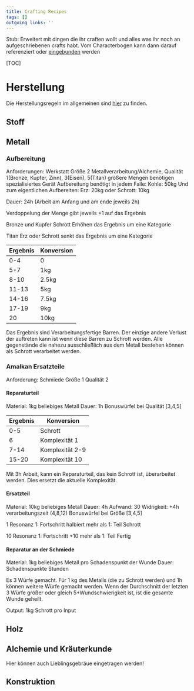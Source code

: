 ```yaml
---
title: Crafting Recipes  
tags: []
outgoing links: ''  
---
```

Stub: 
Erweitert mit dingen die ihr craften wollt und alles was ihr noch an aufgeschriebenen crafts habt. Vom Characterbogen kann dann darauf referenziert oder [eingebunden](conventions) werden

[TOC]

# Herstellung
Die Herstellungsregeln im allgemeinen sind [hier](artificing) zu finden.

## Stoff

## Metall

### Aufbereitung
Anforderungen:
Werkstatt Größe 2 Metallverarbeitung/Alchemie, Qualität 1(Bronze, Kupfer, Zinn), 3(Eisen), 5(Titan)
größere Mengen benötigen spezialisiertes Gerät
Aufbereitung benötigt in jedem Falle:
Kohle: 50kg
Und zum eigentlichen Aufbereiten:
Erz: 20kg
oder
Schrott: 10kg

Dauer: 24h (Arbeit am Anfang und am ende jeweils 2h)

Verdoppelung der Menge gibt jeweils +1 auf das Ergebnis

Bronze und Kupfer Schrott Erhöhen das Ergebnis um eine Kategorie

Titan Erz oder Schrott senkt das Ergebnis um eine Kategorie

|Ergebnis | Konversion |
|-|-|
|0-4|0|
|5-7|1kg|
|8-10|2.5kg|
|11-13|5kg|
|14-16|7.5kg|
|17-19|9kg|
|20|10kg|

Das Ergebnis sind Verarbeitungsfertige Barren. Der einzige andere Verlust der auftreten kann ist wenn diese Barren zu Schrott werden. Alle gegenstände die nahezu ausschließlich aus dem Metall bestehen können als Schrott verarbeitet werden. 

### Amalkan Ersatzteile
Anforderung: Schmiede Größe 1 Qualität 2


#### Reparaturteil
Material: 1kg beliebiges Metall 
Dauer: 1h
Bonuswürfel bei Qualität [3,4,5]

|Ergebnis | Konversion |
|-|-|
|0-5|Schrott|
|6|Komplexität 1|
|7-14| Komplexität 2-9|
|15-20|Komplexität 10|

Mit 3h Arbeit, kann ein Reparaturteil, das kein Schrott ist, überarbeitet werden. Dies ersetzt die aktuelle Komplexität.

#### Ersatzteil
Material: 10kg beliebiges Metall
Dauer: 4h
Aufwand: 30
Widrigkeit: +4h verarbeitungszeit (4,8,12)
Bonuswürfel bei Größe [3,4,5]

1 Resonanz 1: Fortschritt halbiert
mehr als 1: Teil Schrott

10 Resonanz 1: Fortschritt +10
mehr als 1: Teil Fertig

#### Reparatur an der Schmiede
Material: 1kg beliebiges Metall pro Schadenspunkt der Wunde
Dauer: Schadenspunkte Stunden 

Es 3 Würfe gemacht. Für 1 kg des Metalls (die zu Schrott werden) und 1h können weitere Würfe gemacht werden.
Wenn der Durchschnitt der letzten 3 Würfe größer oder gleich 5+Wundschwierigkeit ist, ist die gesamte Wunde geheilt. 

Output: 1kg Schrott pro Input

## Holz

## Alchemie und Kräuterkunde
Hier können auch Lieblingsgebräue eingetragen werden!

## Konstruktion
